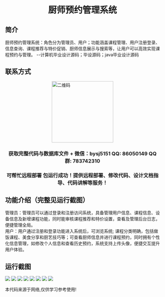 <p><h1 align="center">厨师预约管理系统</h1></p>

## 简介
厨师预约管理系统：角色分为管理员、用户；功能涵盖课程管理、用户注册登录、信息查询、课程推荐与特价促销、厨师信息展示与搜索等，让用户可以高效实现课程预约与管理。    --计算机毕业设计源码；毕设源码；java毕业设计源码


## 联系方式
<img src="https://bs-1329754181.cos.ap-shanghai.myqcloud.com/wx.jpg" alt="二维码" style="display: block; margin: 0 auto;" width="200px">
<p><h3 align="center">获取完整代码与数据库文件 + 微信：bysj5151 QQ: 86050149 QQ群: 783742310</h3></p>
<p><h3 align="center">可帮忙远程部署 包运行成功！提供远程部署、修改代码、设计文档指导、代码讲解等服务！</h3></p>

## 功能介绍（完整见运行截图）
管理员：管理员可以通过登录和注册访问系统，具备管理用户信息、课程信息、设备信息及新增课程功能，同时能审核课程推荐和特价设置，查看及管理后台日志，便捷管理全局。  
用户：用户通过注册和登录功能进入系统后，可浏览系统; 课程分类明确，包括做饭课程、美食分享和厨艺技巧等；可查看厨师信息并进行课程预约，同时拥有个性化信息管理，如修改个人信息和查看历史预约，系统支持上传头像，便捷交互提升用户体验。


## 运行截图
![](imgs/588112-20231220085223543-708919712.png)
![](imgs/588112-20231220085228949-485384804.png)
![](imgs/588112-20231220085233575-553238019.png)
![](imgs/588112-20231220085236988-72202381.png)
![](imgs/588112-20231220085240493-1643604332.png)
![](imgs/588112-20231220085243878-1694031577.png)
![](imgs/588112-20231220085247453-1451000103.png)
![](imgs/588112-20231220085251564-1924068922.png)

<p>本代码来源于网络,仅供学习参考使用!</p>
